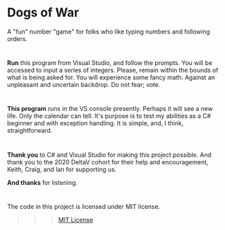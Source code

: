 # Dogs of War
A "fun" number "game" for folks who like typing numbers and following orders.

#
**Run** this program from Visual Studio, and follow the prompts. You will be accessed to input a series of integers. Please, remain within the bounds of what is being asked for. You will experience some fancy math. Against an unpleasant and uncertain backdrop. Do not fear; vote.

#
**This program** runs in the VS console presently. Perhaps it will see a new life. Only the calendar can tell. It's purpose is to test my abilities as a C# beginner and with exception handling. It is simple, and, I think, straightforward.

#
**Thank you** to C# and Visual Studio for making this project possible. And thank you to the 2020 DeltaV cohort for their help and encouragement, Keith, Craig, and Ian for supporting us.

**And thanks** for listening.

#
The code in this project is licensed under MIT license.
>>>[MIT License](https://github.com/mcbarnhart/Lab01-exception-handling-and-debugging/blob/master/LICENSE)
